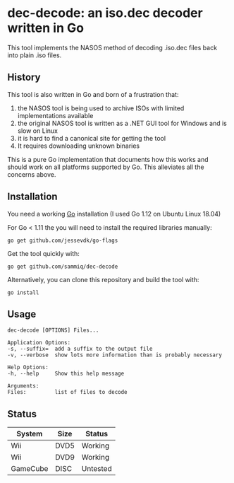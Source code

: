 dec-decode: an iso.dec decoder written in Go
============================================

This tool implements the NASOS method of decoding .iso.dec files
back into plain .iso files.

History
-------

This tool is also written in Go and born of a frustration that:
1. the NASOS tool is being used to archive ISOs with limited implementations available
2. the original NASOS tool is written as a .NET GUI tool for Windows and is slow on Linux
3. it is hard to find a canonical site for getting the tool
4. It requires downloading unknown binaries 

This is a pure Go implementation that documents how this works and
should work on all platforms supported by Go. This alleviates all the
concerns above.

Installation
------------

You need a working [Go](https://golang.org/) installation (I used Go 1.12 on Ubuntu Linux 18.04)

For Go < 1.11 the you will need to install the required libraries manually:

    go get github.com/jessevdk/go-flags


Get the tool quickly with:

    go get github.com/sammiq/dec-decode
    
Alternatively, you can clone this repository and build the tool with:

    go install

Usage
-----
    dec-decode [OPTIONS] Files...

    Application Options:
    -s, --suffix=  add a suffix to the output file
    -v, --verbose  show lots more information than is probably necessary

    Help Options:
    -h, --help     Show this help message

    Arguments:
    Files:         list of files to decode

Status
------

System  | Size | Status
--------|------|-------
Wii     | DVD5 | Working
Wii     | DVD9 | Working
GameCube| DISC | Untested

